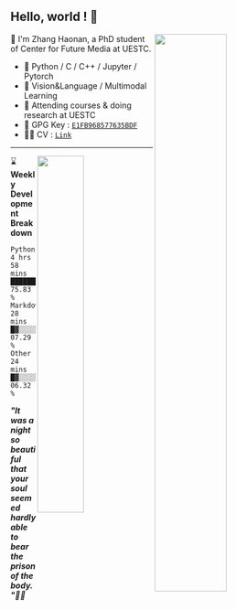 ## Hello, world ! 👋

[<img align="right" width="50%" src="https://github-readme-stats.vercel.app/api?username=zchoi&count_private=true&title_color=FFFFFF&icon_color=FFFFFF&text_color=FFFFFF&show_icons=true&bg_color=DEG,e66446,924f93">](https://github.com/zchoi/github-readme-stats)

👻 I'm Zhang Haonan, a PhD student of Center for Future Media at UESTC. 
- 🦾 Python / C / C++ / Jupyter / Pytorch
- 🤔 Vision&Language / Multimodal Learning
- 🌱 Attending courses & doing research at UESTC
- 🔑 GPG Key : [`E1FB968577635BDF`](https://github.com/zchoi.gpg)
- 🙋‍♂️ CV : [`Link`]()
---
  
[<img align="right" width="40%" src="https://github-readme-stats.vercel.app/api/top-langs/?username=zchoi&layout=compact&title_color=FFFFFF&icon_color=FFFFFF&text_color=FFFFFF&show_icons=true&bg_color=DEG,e66446,924f93&hide=jupyter_notebook">](https://github.com/anuraghazra/github-readme-stats)

⌛ **Weekly Development Breakdown** 
<!--START_SECTION:waka-->

```text
Python       4 hrs 58 mins   ███████████████████░░░░░░   75.83 %
Markdown     28 mins         █▓░░░░░░░░░░░░░░░░░░░░░░░   07.29 %
Other        24 mins         █▓░░░░░░░░░░░░░░░░░░░░░░░   06.32 %
```

<!--END_SECTION:waka-->

***"It was a night so beautiful that your soul seemed hardly able to bear the prison of the body."🌙🌙***

